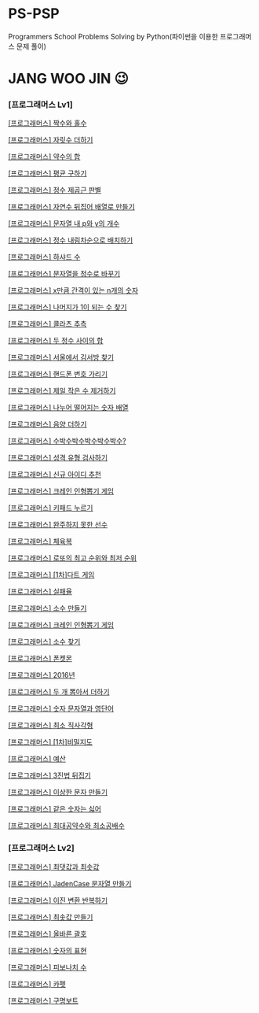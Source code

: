 # PS-PSP
Programmers School Problems Solving by Python(파이썬을 이용한 프로그래머스 문제 풀이)

# JANG WOO JIN 😉

### [프로그래머스 Lv1]
[[프로그래머스] 짝수와 홀수](https://school.programmers.co.kr/learn/courses/30/lessons/12937)

[[프로그래머스] 자릿수 더하기](https://school.programmers.co.kr/learn/courses/30/lessons/12931)

[[프로그래머스] 약수의 합](https://school.programmers.co.kr/learn/courses/30/lessons/12928)

[[프로그래머스] 평균 구하기](https://school.programmers.co.kr/learn/courses/30/lessons/12944)

[[프로그래머스] 정수 제곱근 판별](https://school.programmers.co.kr/learn/courses/30/lessons/12934)

[[프로그래머스] 자연수 뒤집어 배열로 만들기](https://school.programmers.co.kr/learn/courses/30/lessons/12932)

[[프로그래머스] 문자열 내 p와 y의 개수](https://school.programmers.co.kr/learn/courses/30/lessons/12916)

[[프로그래머스] 정수 내림차순으로 배치하기](https://school.programmers.co.kr/learn/courses/30/lessons/12933)

[[프로그래머스] 하샤드 수](https://school.programmers.co.kr/learn/courses/30/lessons/12947)

[[프로그래머스] 문자열을 정수로 바꾸기](https://school.programmers.co.kr/learn/courses/30/lessons/12925)

[[프로그래머스] x만큼 간격이 있는 n개의 숫자](https://school.programmers.co.kr/learn/courses/30/lessons/12954)

[[프로그래머스] 나머지가 1이 되는 수 찾기](https://school.programmers.co.kr/learn/courses/30/lessons/87389)

[[프로그래머스] 콜라츠 추측](https://school.programmers.co.kr/learn/courses/30/lessons/12943)

[[프로그래머스] 두 정수 사이의 합](https://school.programmers.co.kr/learn/courses/30/lessons/12912)

[[프로그래머스] 서울에서 김서방 찾기](https://school.programmers.co.kr/learn/courses/30/lessons/12919)

[[프로그래머스] 핸드폰 번호 가리기](https://school.programmers.co.kr/learn/courses/30/lessons/12948)

[[프로그래머스] 제일 작은 수 제거하기](https://school.programmers.co.kr/learn/courses/30/lessons/12935)

[[프로그래머스] 나누어 떨어지는 숫자 배열](https://school.programmers.co.kr/learn/courses/30/lessons/12910)

[[프로그래머스] 음양 더하기](https://school.programmers.co.kr/learn/courses/30/lessons/76501)

[[프로그래머스] 수박수박수박수박수박수?](https://school.programmers.co.kr/learn/courses/30/lessons/12922)

[[프로그래머스] 성격 유형 검사하기](https://school.programmers.co.kr/learn/courses/30/lessons/118666)

[[프로그래머스] 신규 아이디 추천](https://school.programmers.co.kr/learn/courses/30/lessons/72410)

[[프로그래머스] 크레인 인형뽑기 게임](https://school.programmers.co.kr/learn/courses/30/lessons/64061)

[[프로그래머스] 키패드 누르기](https://school.programmers.co.kr/learn/courses/30/lessons/67256)

[[프로그래머스] 완주하지 못한 선수](https://school.programmers.co.kr/learn/courses/30/lessons/42576)

[[프로그래머스] 체육복](https://school.programmers.co.kr/learn/courses/30/lessons/42862)

[[프로그래머스] 로또의 최고 순위와 최저 순위](https://school.programmers.co.kr/learn/courses/30/lessons/77484)

[[프로그래머스] [1차]다트 게임](https://school.programmers.co.kr/learn/courses/30/lessons/17682)

[[프로그래머스] 실패율](https://school.programmers.co.kr/learn/courses/30/lessons/42889)

[[프로그래머스] 소수 만들기](https://school.programmers.co.kr/learn/courses/30/lessons/12977)

[[프로그래머스] 크레인 인형뽑기 게임](https://school.programmers.co.kr/learn/courses/30/lessons/64061)

[[프로그래머스] 소수 찾기](https://school.programmers.co.kr/learn/courses/30/lessons/12921)

[[프로그래머스] 폰켓몬](https://school.programmers.co.kr/learn/courses/30/lessons/1845)

[[프로그래머스] 2016년](https://school.programmers.co.kr/learn/courses/30/lessons/12901)

[[프로그래머스] 두 개 뽑아서 더하기](https://school.programmers.co.kr/learn/courses/30/lessons/68644)

[[프로그래머스] 숫자 문자열과 영단어](https://school.programmers.co.kr/learn/courses/30/lessons/81301)

[[프로그래머스] 최소 직사각형](https://school.programmers.co.kr/learn/courses/30/lessons/86491)

[[프로그래머스] [1차]비밀지도](https://school.programmers.co.kr/learn/courses/30/lessons/17681)

[[프로그래머스] 예산](https://school.programmers.co.kr/learn/courses/30/lessons/12982)

[[프로그래머스] 3진법 뒤집기](https://school.programmers.co.kr/learn/courses/30/lessons/68935)

[[프로그래머스] 이상한 문자 만들기](https://school.programmers.co.kr/learn/courses/30/lessons/12930)

[[프로그래머스] 같은 숫자는 싫어](https://school.programmers.co.kr/learn/courses/30/lessons/12906)

[[프로그래머스] 최대공약수와 최소공배수](https://school.programmers.co.kr/learn/courses/30/lessons/12940)



### [프로그래머스 Lv2]

[[프로그래머스] 최댓값과 최솟값](https://school.programmers.co.kr/learn/courses/30/lessons/12939)

[[프로그래머스] JadenCase 문자열 만들기](https://school.programmers.co.kr/learn/courses/30/lessons/12951)

[[프로그래머스] 이진 변환 반복하기](https://school.programmers.co.kr/learn/courses/30/lessons/70129)

[[프로그래머스] 최솟값 만들기](https://school.programmers.co.kr/learn/courses/30/lessons/12941)

[[프로그래머스] 올바른 괄호](https://school.programmers.co.kr/learn/courses/30/lessons/12941)

[[프로그래머스] 숫자의 표현](https://school.programmers.co.kr/learn/courses/30/lessons/12924)

[[프로그래머스] 피보나치 수](https://school.programmers.co.kr/learn/courses/30/lessons/12945)

[[프로그래머스] 카펫](https://school.programmers.co.kr/learn/courses/30/lessons/42842)

[[프로그래머스] 구명보트](https://school.programmers.co.kr/learn/courses/30/lessons/42885)
